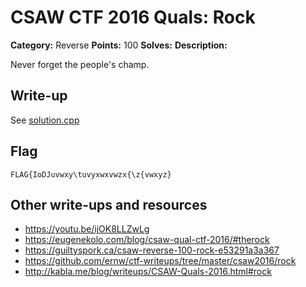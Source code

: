 # CSAW CTF 2016 Quals: Rock

**Category:** Reverse
**Points:** 100
**Solves:**
**Description:**

Never forget the people's champ.

## Write-up

See [solution.cpp](solution.cpp)

## Flag
`FLAG{IoDJuvwxy\tuvyxwxvwzx{\z{vwxyz}`

## Other write-ups and resources

* https://youtu.be/ijOK8LLZwLg
* https://eugenekolo.com/blog/csaw-qual-ctf-2016/#therock
* https://guiltyspork.ca/csaw-reverse-100-rock-e53291a3a367
* https://github.com/ernw/ctf-writeups/tree/master/csaw2016/rock
* http://kabla.me/blog/writeups/CSAW-Quals-2016.html#rock
